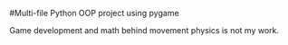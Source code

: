 #Multi-file Python OOP project using pygame

Game development and math behind movement physics is not my work.
